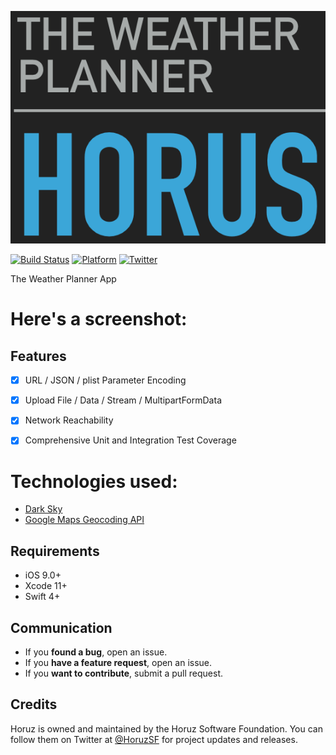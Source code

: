 ![Horuz: The Weather Planner App](https://github.com/SheejaPaul/Horuz/blob/master/Horus.png)


[![Build Status](https://travis-ci.org/Alamofire/Alamofire.svg?branch=master)](https://travis-ci.org/Alamofire/Alamofire)
[![Platform](https://img.shields.io/cocoapods/p/Alamofire.svg?style=flat)](https://alamofire.github.io/Alamofire)
[![Twitter](https://img.shields.io/badge/twitter-@HoruzSF-blue.svg?style=flat)](http://twitter.com/HoruzSF)


The Weather Planner App


# Here's a screenshot:


## Features

- [x] URL / JSON / plist Parameter Encoding
- [x] Upload File / Data / Stream / MultipartFormData
- [x] Network Reachability
- [x] Comprehensive Unit and Integration Test Coverage


# Technologies used:

- [Dark Sky](https://darksky.net/dev)
- [Google Maps Geocoding API](https://developers.google.com/maps/documentation/geocoding/start)

## Requirements

- iOS 9.0+ 
- Xcode 11+
- Swift 4+

## Communication

- If you **found a bug**, open an issue.
- If you **have a feature request**, open an issue.
- If you **want to contribute**, submit a pull request.

## Credits

Horuz is owned and maintained by the Horuz Software Foundation. You can follow them on Twitter at [@HoruzSF](https://twitter.com/HoruzSF) for project updates and releases.




